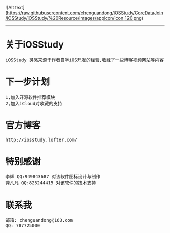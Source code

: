
![Alt text] (https://raw.githubusercontent.com/chenguandong/iOSStudy/CoreDataJoin/iOSStudy/iOSStudy/%20Resource/images/appicon/icon_120.png)
_____________________________________________
# 关于iOSStudy
<pre>
iOSStudy 灵感来源于作者自学iOS开发的经验,收藏了一些博客视频网站等内容,希望可以帮助初学者找到更好的学习资源,作者也会不断的更新完善软件和内容,如果本软件对您的学习有所帮助欢迎到评分界面深深地点个赞,您的支持将是我前进的动力↖(^ω^)↗
</pre>
# 下一步计划
<pre>
1,加入开源软件推荐模块
2,加入iCloud对收藏的支持
</pre>

# 官方博客
<pre>http://iosstudy.lofter.com/</pre>

# 特别感谢

<pre>
李辉 QQ:949843687 对该软件图标设计与制作
龚凡凡 QQ:825244415 对该软件的技术支持
</pre>

# 联系我
<pre>
邮箱: chenguandong@163.com
QQ: 787725000
</pre>
